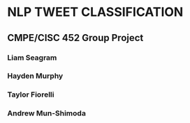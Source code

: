 # NLP TWEET CLASSIFICATION
## CMPE/CISC 452 Group Project
### Liam Seagram
### Hayden Murphy
### Taylor Fiorelli
### Andrew Mun-Shimoda
